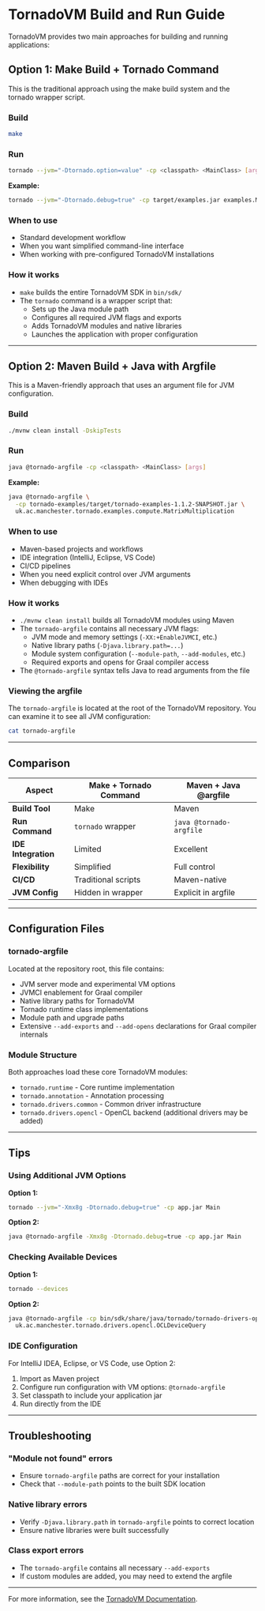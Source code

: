 # TornadoVM Build and Run Guide

TornadoVM provides two main approaches for building and running applications:

## Option 1: Make Build + Tornado Command

This is the traditional approach using the make build system and the tornado wrapper script.

### Build
```bash
make
```

### Run
```bash
tornado --jvm="-Dtornado.option=value" -cp <classpath> <MainClass> [args]
```

**Example:**
```bash
tornado --jvm="-Dtornado.debug=true" -cp target/examples.jar examples.MatrixMultiplication
```

### When to use
- Standard development workflow
- When you want simplified command-line interface
- When working with pre-configured TornadoVM installations

### How it works
- `make` builds the entire TornadoVM SDK in `bin/sdk/`
- The `tornado` command is a wrapper script that:
  - Sets up the Java module path
  - Configures all required JVM flags and exports
  - Adds TornadoVM modules and native libraries
  - Launches the application with proper configuration

---

## Option 2: Maven Build + Java with Argfile

This is a Maven-friendly approach that uses an argument file for JVM configuration.

### Build
```bash
./mvnw clean install -DskipTests
```

### Run
```bash
java @tornado-argfile -cp <classpath> <MainClass> [args]
```

**Example:**
```bash
java @tornado-argfile \
  -cp tornado-examples/target/tornado-examples-1.1.2-SNAPSHOT.jar \
  uk.ac.manchester.tornado.examples.compute.MatrixMultiplication
```

### When to use
- Maven-based projects and workflows
- IDE integration (IntelliJ, Eclipse, VS Code)
- CI/CD pipelines
- When you need explicit control over JVM arguments
- When debugging with IDEs

### How it works
- `./mvnw clean install` builds all TornadoVM modules using Maven
- The `tornado-argfile` contains all necessary JVM flags:
  - JVM mode and memory settings (`-XX:+EnableJVMCI`, etc.)
  - Native library paths (`-Djava.library.path=...`)
  - Module system configuration (`--module-path`, `--add-modules`, etc.)
  - Required exports and opens for Graal compiler access
- The `@tornado-argfile` syntax tells Java to read arguments from the file

### Viewing the argfile
The `tornado-argfile` is located at the root of the TornadoVM repository. You can examine it to see all JVM configuration:
```bash
cat tornado-argfile
```

---

## Comparison

| Aspect | Make + Tornado Command | Maven + Java @argfile |
|--------|----------------------|----------------------|
| **Build Tool** | Make | Maven |
| **Run Command** | `tornado` wrapper | `java @tornado-argfile` |
| **IDE Integration** | Limited | Excellent |
| **Flexibility** | Simplified | Full control |
| **CI/CD** | Traditional scripts | Maven-native |
| **JVM Config** | Hidden in wrapper | Explicit in argfile |

---

## Configuration Files

### tornado-argfile
Located at the repository root, this file contains:
- JVM server mode and experimental VM options
- JVMCI enablement for Graal compiler
- Native library paths for TornadoVM
- Tornado runtime class implementations
- Module path and upgrade paths
- Extensive `--add-exports` and `--add-opens` declarations for Graal compiler internals

### Module Structure
Both approaches load these core TornadoVM modules:
- `tornado.runtime` - Core runtime implementation
- `tornado.annotation` - Annotation processing
- `tornado.drivers.common` - Common driver infrastructure
- `tornado.drivers.opencl` - OpenCL backend (additional drivers may be added)

---

## Tips

### Using Additional JVM Options
**Option 1:**
```bash
tornado --jvm="-Xmx8g -Dtornado.debug=true" -cp app.jar Main
```

**Option 2:**
```bash
java @tornado-argfile -Xmx8g -Dtornado.debug=true -cp app.jar Main
```

### Checking Available Devices
**Option 1:**
```bash
tornado --devices
```

**Option 2:**
```bash
java @tornado-argfile -cp bin/sdk/share/java/tornado/tornado-drivers-opencl-1.1.2-SNAPSHOT.jar \
  uk.ac.manchester.tornado.drivers.opencl.OCLDeviceQuery
```

### IDE Configuration
For IntelliJ IDEA, Eclipse, or VS Code, use Option 2:
1. Import as Maven project
2. Configure run configuration with VM options: `@tornado-argfile`
3. Set classpath to include your application jar
4. Run directly from the IDE

---

## Troubleshooting

### "Module not found" errors
- Ensure `tornado-argfile` paths are correct for your installation
- Check that `--module-path` points to the built SDK location

### Native library errors
- Verify `-Djava.library.path` in `tornado-argfile` points to correct location
- Ensure native libraries were built successfully

### Class export errors
- The `tornado-argfile` contains all necessary `--add-exports`
- If custom modules are added, you may need to extend the argfile

---

For more information, see the [TornadoVM Documentation](https://tornadovm.readthedocs.io/).
